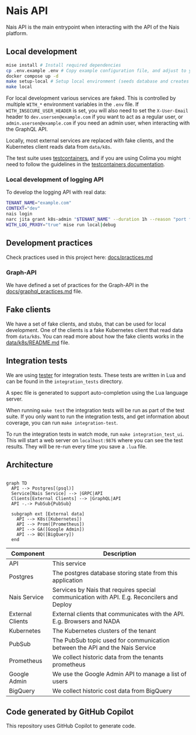 # Nais API

Nais API is the main entrypoint when interacting with the API of the Nais platform.

## Local development

```bash
mise install # Install required dependencies
cp .env.example .env # Copy example configuration file, and adjust to your needs
docker compose up -d
make setup-local # Setup local environment (seeds database and creates pubsub topic)
make local
```

For local development various services are faked.
This is controlled by multiple `WITH_*` environment variables in the `.env` file.
If `WITH_INSECURE_USER_HEADER` is set, you will also need to set the `X-User-Email` header to `dev.usersen@example.com` if you want
to act as a regular user, or `admin.usersen@example.com` if you need an admin user, when interacting with the GraphQL API.

Locally, most external services are replaced with fake clients, and the Kubernetes client reads data from `data/k8s`.

The test suite uses [testcontainers](https://testcontainers.com/), and if you are using Colima you might need to follow
the guidelines in the [testcontainers documentation](https://golang.testcontainers.org/system_requirements/using_colima/).

### Local development of logging API

To develop the logging API with real data:

```bash
TENANT_NAME="example.com"
CONTEXT="dev"
nais login
narc jita grant k8s-admin "$TENANT_NAME" --duration 1h --reason "port forward for loki local testing"
WITH_LOG_PRXOY="true" mise run local|debug
```

## Development practices

Check practices used in this project here: [docs/practices.md](docs/practices.md)

### Graph-API

We have defined a set of practices for the Graph-API in the [docs/graphql_practices.md](docs/graphql_practices.md) file.

## Fake clients

We have a set of fake clients, and stubs, that can be used for local development.
One of the clients is a fake Kubernetes client that read data from `data/k8s`.
You can read more about how the fake clients works in the [data/k8s/README.md](data/k8s/README.md) file.

## Integration tests

We are using [tester](https://github.com/nais/tester) for integration tests.
These tests are written in Lua and can be found in the `integration_tests` directory.

A spec file is generated to support auto-completion using the Lua language server.

When running `make test` the integration tests will be run as part of the test suite.
If you only want to run the integration tests, and get information about coverage, you can run `make integration-test`.

To run the integration tests in watch mode, run `make integration_test_ui`.
This will start a web server on `localhost:9876` where you can see the test results.
They will be re-run every time you save a `.lua` file.

## Architecture

```mermaid

graph TD
  API --> Postgres[(psql)]
  Service[Nais Service] --> |GRPC|API
  Clients[External Clients] --> |GraphQL|API
  API -.-> PubSub{PubSub}

  subgraph ext [External data]
    API --> K8s([Kubernetes])
    API --> Prom([Prometheus])
    API --> GA([Google Admin])
    API --> BQ([BigQuery])
  end
```

| Component        | Description                                                                                |
| ---------------- | ------------------------------------------------------------------------------------------ |
| API              | This service                                                                               |
| Postgres         | The postgres database storing state from this application                                  |
| Nais Service     | Services by Nais that requires special communication with API. E.g. Reconcilers and Deploy |
| External Clients | External clients that communicates with the API. E.g. Browsers and NADA                    |
| Kubernetes       | The Kubernetes clusters of the tenant                                                      |
| PubSub           | The PubSub topic used for communication between the API and the Nais Service               |
| Prometheus       | We collect historic data from the tenants prometheus                                       |
| Google Admin     | We use the Google Admin API to manage a list of users                                      |
| BigQuery         | We collect historic cost data from BigQuery                                                |

## Code generated by GitHub Copilot

This repository uses GitHub Copilot to generate code.
